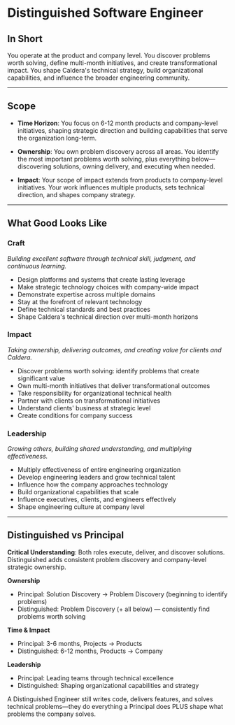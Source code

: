 # Distinguished Software Engineer

## In Short

You operate at the product and company level. You discover problems worth solving, define multi-month initiatives, and create transformational impact. You shape Caldera's technical strategy, build organizational capabilities, and influence the broader engineering community.

---

## Scope

- **Time Horizon**: You focus on 6-12 month products and company-level initiatives, shaping strategic direction and building capabilities that serve the organization long-term.

- **Ownership**: You own problem discovery across all areas. You identify the most important problems worth solving, plus everything below—discovering solutions, owning delivery, and executing when needed.

- **Impact**: Your scope of impact extends from products to company-level initiatives. Your work influences multiple products, sets technical direction, and shapes company strategy.

---

## What Good Looks Like

### Craft
*Building excellent software through technical skill, judgment, and continuous learning.*

- Design platforms and systems that create lasting leverage
- Make strategic technology choices with company-wide impact
- Demonstrate expertise across multiple domains
- Stay at the forefront of relevant technology
- Define technical standards and best practices
- Shape Caldera's technical direction over multi-month horizons

### Impact
*Taking ownership, delivering outcomes, and creating value for clients and Caldera.*

- Discover problems worth solving: identify problems that create significant value
- Own multi-month initiatives that deliver transformational outcomes
- Take responsibility for organizational technical health
- Partner with clients on transformational initiatives
- Understand clients' business at strategic level
- Create conditions for company success

### Leadership
*Growing others, building shared understanding, and multiplying effectiveness.*

- Multiply effectiveness of entire engineering organization
- Develop engineering leaders and grow technical talent
- Influence how the company approaches technology
- Build organizational capabilities that scale
- Influence executives, clients, and engineers effectively
- Shape engineering culture at company level

---

## Distinguished vs Principal

**Critical Understanding**: Both roles execute, deliver, and discover solutions. Distinguished adds consistent problem discovery and company-level strategic ownership.

**Ownership**
- Principal: Solution Discovery → Problem Discovery (beginning to identify problems)
- Distinguished: Problem Discovery (+ all below) — consistently find problems worth solving

**Time & Impact**
- Principal: 3-6 months, Projects → Products
- Distinguished: 6-12 months, Products → Company

**Leadership**
- Principal: Leading teams through technical excellence
- Distinguished: Shaping organizational capabilities and strategy

A Distinguished Engineer still writes code, delivers features, and solves technical problems—they do everything a Principal does PLUS shape what problems the company solves.

